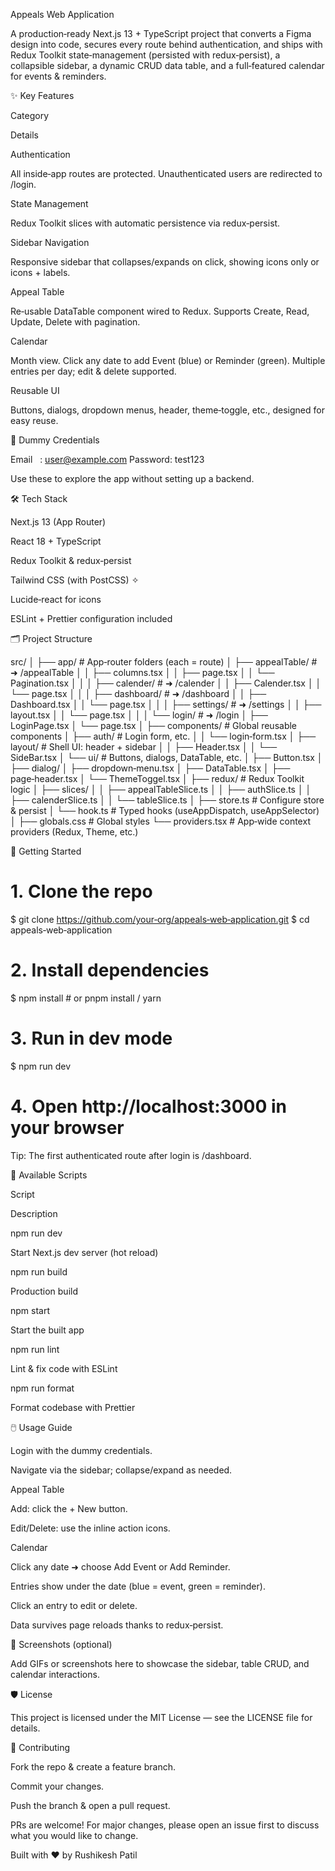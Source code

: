 Appeals Web Application

A production‑ready Next.js 13 + TypeScript project that converts a Figma design into code, secures every route behind authentication, and ships with Redux Toolkit state‑management (persisted with redux‑persist), a collapsible sidebar, a dynamic CRUD data table, and a full‑featured calendar for events & reminders.

✨ Key Features

Category

Details

Authentication

All inside‑app routes are protected. Unauthenticated users are redirected to /login.

State Management

Redux Toolkit slices with automatic persistence via redux‑persist.

Sidebar Navigation

Responsive sidebar that collapses/expands on click, showing icons only or icons + labels.

Appeal Table

Re‑usable DataTable component wired to Redux. Supports Create, Read, Update, Delete with pagination.

Calendar

Month view. Click any date to add Event (blue) or Reminder (green). Multiple entries per day; edit & delete supported.

Reusable UI

Buttons, dialogs, dropdown menus, header, theme‑toggle, etc., designed for easy reuse.

🔐 Dummy Credentials

Email   : user@example.com
Password: test123

Use these to explore the app without setting up a backend.

🛠 Tech Stack

Next.js 13 (App Router)

React 18 + TypeScript

Redux Toolkit & redux‑persist

Tailwind CSS (with PostCSS) ✧

Lucide‑react for icons

ESLint + Prettier configuration included

🗂 Project Structure

src/
│
├── app/                    # App‑router folders (each = route)
│   ├── appealTable/        # ➜ /appealTable
│   │   ├── columns.tsx
│   │   ├── page.tsx
│   │   └── Pagination.tsx
│   │
│   ├── calender/           # ➜ /calender
│   │   ├── Calender.tsx
│   │   └── page.tsx
│   │
│   ├── dashboard/          # ➜ /dashboard
│   │   ├── Dashboard.tsx
│   │   └── page.tsx
│   │
│   ├── settings/           # ➜ /settings
│   │   ├── layout.tsx
│   │   └── page.tsx
│   │
│   └── login/              # ➜ /login
│       ├── LoginPage.tsx
│       └── page.tsx
│
├── components/             # Global reusable components
│   ├── auth/               # Login form, etc.
│   │   └── login‑form.tsx
│   ├── layout/             # Shell UI: header + sidebar
│   │   ├── Header.tsx
│   │   └── SideBar.tsx
│   └── ui/                 # Buttons, dialogs, DataTable, etc.
│       ├── Button.tsx
│       ├── dialog/
│       ├── dropdown‑menu.tsx
│       ├── DataTable.tsx
│       ├── page‑header.tsx
│       └── ThemeToggel.tsx
│
├── redux/                  # Redux Toolkit logic
│   ├── slices/
│   │   ├── appealTableSlice.ts
│   │   ├── authSlice.ts
│   │   ├── calenderSlice.ts
│   │   └── tableSlice.ts
│   ├── store.ts            # Configure store & persist
│   └── hook.ts             # Typed hooks (useAppDispatch, useAppSelector)
│
├── globals.css             # Global styles
└── providers.tsx           # App‑wide context providers (Redux, Theme, etc.)

🚀 Getting Started

# 1. Clone the repo
$ git clone https://github.com/your‑org/appeals‑web‑application.git
$ cd appeals‑web‑application

# 2. Install dependencies
$ npm install   # or pnpm install / yarn

# 3. Run in dev mode
$ npm run dev

# 4. Open http://localhost:3000 in your browser

Tip: The first authenticated route after login is /dashboard.

📄 Available Scripts

Script

Description

npm run dev

Start Next.js dev server (hot reload)

npm run build

Production build

npm start

Start the built app

npm run lint

Lint & fix code with ESLint

npm run format

Format codebase with Prettier

🖱️ Usage Guide

Login with the dummy credentials.

Navigate via the sidebar; collapse/expand as needed.

Appeal Table

Add: click the + New button.

Edit/Delete: use the inline action icons.

Calendar

Click any date ➜ choose Add Event or Add Reminder.

Entries show under the date (blue = event, green = reminder).

Click an entry to edit or delete.

Data survives page reloads thanks to redux‑persist.

📸 Screenshots (optional)

Add GIFs or screenshots here to showcase the sidebar, table CRUD, and calendar interactions.

🛡️ License

This project is licensed under the MIT License — see the LICENSE file for details.

🙋 Contributing

Fork the repo & create a feature branch.

Commit your changes.

Push the branch & open a pull request.

PRs are welcome! For major changes, please open an issue first to discuss what you would like to change.

Built with ❤️ by Rushikesh Patil